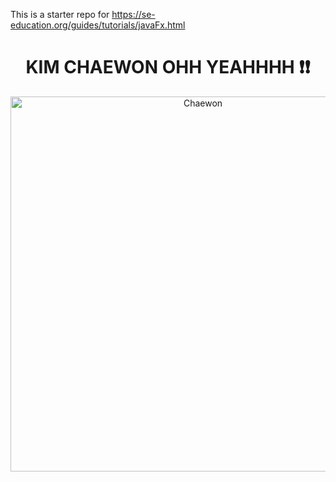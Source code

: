 This is a starter repo for https://se-education.org/guides/tutorials/javaFx.html

<h1 align=center> KIM CHAEWON OHH YEAHHHH ❗❗</h1>
<p align="center">
<img 
   src="https://kpopping.com/documents/19/4/241023-LE-SSERAFIM-Chaewon-Instagram-Update-documents-2(1).jpeg?v=8141e" 
   height = "600"
   object-position: 50% 50%;
   alt="Chaewon">
</p>
